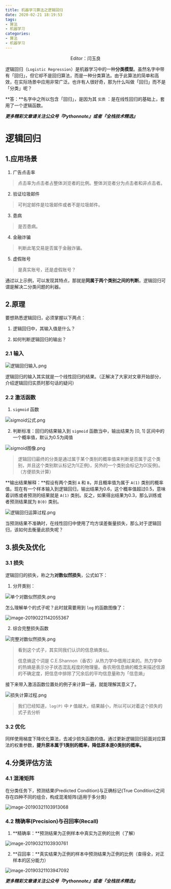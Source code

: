 ```yaml
---
title: 机器学习算法之逻辑回归
date: 2020-02-21 18:19:53
tags:
- 算法
- 机器学习
categories:
- 算法
- 机器学习
---
```


<center>Editor：闫玉良</center>

逻辑回归（`Logistic Regression`）是机器学习中的一种**分类模型**。虽然名字中带有「回归」，但它却不是回归算法，而是一种分类算法。由于此算法的简单和高效，在实际场景中应用非常广泛。也许有人很好奇，那为什么叫做「回归」而不是「分类」呢？

<!--more-->

**答：**名字中之所以包含「回归」，是因为其 `实质` ：是在线性回归的基础上，套用了一个逻辑函数。

***更多精彩文章请关注公众号『Pythonnote』或者『全栈技术精选』***

# 逻辑回归

## 1.应用场景

1) 广告点击率

> 点击率为点击者占整体浏览者的比例。整体浏览者分为点击者和非点击者。

2) 验证垃圾邮件

> 可判定邮件是垃圾邮件或者不是垃圾邮件。

3) 患病

> 是否患病。

4) 金融诈骗

> 判断此笔交易是否属于金融诈骗。

5) 虚假账号

> 是真实账号，还是虚假账号？

通过以上示例，可以发现其特点，那就是**同属于两个类别之间的判断**。逻辑回归可谓是解决二分类问题的利器。

## 2.原理

要想熟悉逻辑回归，必须掌握以下两点：

1) 逻辑回归中，其输入值是什么？

2) 如何判断逻辑回归的输出？

### 2.1 输入

![逻辑回归输入.png](https://s2.ax1x.com/2020/02/21/3nheuF.png)

逻辑回归的输入其实就是一个线性回归的结果。（正解决了大家对文章开始部分，介绍逻辑回归实质时那句话的疑问）

### 2.2 激活函数

1) `sigmoid` 函数

![sigmoid公式.png](https://s2.ax1x.com/2020/02/21/3n4ZGt.png)

2) 判断标准：回归的结果输入到 `sigmoid` 函数当中，输出结果为 [0, 1] 区间中的一个概率值，默认为0.5为阈值

![sigmoid图像.png](https://s2.ax1x.com/2020/02/21/3n40Z4.png)

> 逻辑回归最终的分类是通过属于某个类别的概率值来判断是否属于这个类别，并且这个类别默认标记为1(正例)，另外的一个类别会标记为0(反例)。（方便损失计算）

**输出结果解释：**假设有两个类别 `A` 和 `B`，并且概率值为属于 `A(1)` 类别的概率值。现在有一个样本输入到逻辑回归，输出结果为0.6，这个概率值超过0.5，意味着训练或者预测的结果就是 `A(1)` 类别。反之，如果得出结果为0.3，那么训练或者预测结果就为 `B(0)` 类别。

![逻辑回归运算过程.png](https://s2.ax1x.com/2020/02/21/3nIaE4.png)

当预测结果不准确时，在线性回归中使用了均方误差衡量损失，那么对于逻辑回归，该如何去衡量此损失呢？

## 3.损失及优化

### 3.1 损失

逻辑回归的损失，称之为**对数似然损失**，公式如下：

1) 分开类别：

![单个对数似然损失.png](https://s2.ax1x.com/2020/02/21/3nIoxP.png)

怎么理解单个的式子呢？此时就需要用到 `log` 的函数图像了：

![image-20190221142055367](https://s2.ax1x.com/2020/02/21/3noka4.png)

2) 综合完整损失函数

![完整对数似然损失.png](https://s2.ax1x.com/2020/02/21/3noDoQ.png)

> 看到这个式子，其实同我们认识的信息熵类似。
>
> 信息熵这个词是 C.E.Shannon（香农）从热力学中借用过来的。热力学中的热熵是表示分子状态混乱程度的物理量。香农用信息熵的概念来描述信源的不确定度，把信息中排除了冗余后的平均信息量称为「信息熵」

接下来带入激活函数位置处的例子来计算一遍，就能理解其意义了。

![损失计算过程.png](https://s2.ax1x.com/2020/02/21/3noLy6.png)

> 我们已经知道，`log(P)` 中 `P` 值越大，结果越小，所以可以对着这个损失的式子去分析

### 3.2 优化

同样使用梯度下降优化算法，去减少损失函数的值。通过更新逻辑回归前面对应算法的权重参数，**提升原本属于1类别的概率，降低原本是0类别的概率。**

## 4.分类评估方法

### 4.1 混淆矩阵

在分类任务下，预测结果(Predicted Condition)与正确标记(True Condition)之间存在四种不同的组合，构成混淆矩阵(适用于多分类)

![image-20190321103913068](https://s2.ax1x.com/2020/02/21/3n7SBT.png)

### 4.2 精确率(Precision)与召回率(Recall)

1) **精确率：**预测结果为正例样本中真实为正例的比例（了解）

![image-20190321103930761](https://s2.ax1x.com/2020/02/21/3n7svq.png)

2) **召回率：**真实结果为正例的样本中预测结果为正例的比例（查得全，对正样本的区分能力）

![image-20190321103947092](https://s2.ax1x.com/2020/02/21/3n7f54.png)

***更多精彩文章请关注公众号『Pythonnote』或者『全栈技术精选』***

